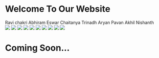 # Welcome To Our Website

  Ravi        chakri
  Abhiram           Eswar
  Chaitanya         Trinadh
  Aryan             Pavan
  Akhil             Nishanth
![](pic2)
![](pic3)
![](pic4)
![](pic4,1)
![](pic5)
![](pic6)
![](pic7)
![](pic8)
![](pic9)
![](pic1)
# Coming Soon...
